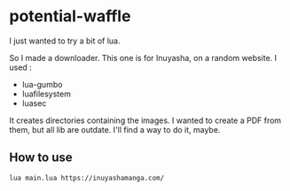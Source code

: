 # potential-waffle

I just wanted to try a bit of lua. 

So I made a downloader. This one is for Inuyasha, on a random website. I used :

- lua-gumbo
- luafilesystem
- luasec

It creates directories containing the images. I wanted to create a PDF from them, but all lib are outdate.
I'll find a way to do it, maybe.

## How to use

`lua main.lua https://inuyashamanga.com/`